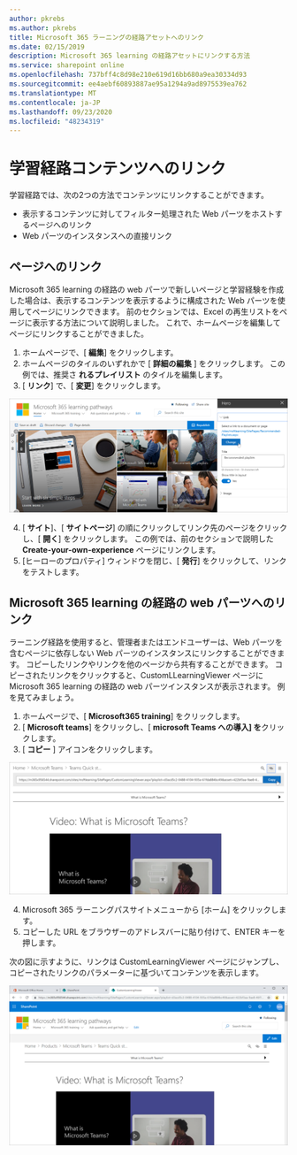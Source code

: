 ```yaml
---
author: pkrebs
ms.author: pkrebs
title: Microsoft 365 ラーニングの経路アセットへのリンク
ms.date: 02/15/2019
description: Microsoft 365 learning の経路アセットにリンクする方法
ms.service: sharepoint online
ms.openlocfilehash: 737bff4c8d98e210e619d16bb680a9ea30334d93
ms.sourcegitcommit: ee4aebf60893887ae95a1294a9ad8975539ea762
ms.translationtype: MT
ms.contentlocale: ja-JP
ms.lasthandoff: 09/23/2020
ms.locfileid: "48234319"
---
```

# <a name="link-to-learning-pathways-content"></a>学習経路コンテンツへのリンク

学習経路では、次の2つの方法でコンテンツにリンクすることができます。

- 表示するコンテンツに対してフィルター処理された Web パーツをホストするページへのリンク 
- Web パーツのインスタンスへの直接リンク

## <a name="link-to-a-page"></a>ページへのリンク

Microsoft 365 learning の経路の web パーツで新しいページと学習経験を作成した場合は、表示するコンテンツを表示するように構成された Web パーツを使用してページにリンクできます。 前のセクションでは、Excel の再生リストをページに表示する方法について説明しました。 これで、ホームページを編集してページにリンクすることができました。 

1. ホームページで、[ **編集**] をクリックします。
2. ホームページのタイルのいずれかで [ **詳細の編集** ] をクリックします。 この例では、推奨さ **れるプレイリスト** のタイルを編集します。
3. [ **リンク**] で、[ **変更**] をクリックします。

![cg-linktopage.png](media/cg-linktopage.png)

4. [ **サイト**]、[ **サイトページ**] の順にクリックしてリンク先のページをクリックし、[ **開く**] をクリックします。 この例では、前のセクションで説明した **Create-your-own-experience** ページにリンクします。
5. [ヒーローのプロパティ] ウィンドウを閉じ、[ **発行**] をクリックして、リンクをテストします。 

## <a name="link-to-the-microsoft-365-learning-pathways-web-part"></a>Microsoft 365 learning の経路の web パーツへのリンク
ラーニング経路を使用すると、管理者またはエンドユーザーは、Web パーツを含むページに依存しない Web パーツのインスタンスにリンクすることができます。 コピーしたリンクやリンクを他のページから共有することができます。 コピーされたリンクをクリックすると、CustomLLearningViewer ページに Microsoft 365 learning の経路の web パーツインスタンスが表示されます。 例を見てみましょう。 

1. ホームページで、[ **Microsoft365 training**] をクリックします。
2. [ **Microsoft teams**] をクリックし、[ **microsoft Teams への導入] を**クリックします。
3. [ **コピー** ] アイコンをクリックします。

![cg-linktowebpart.png](media/cg-linktowebpart.png)

4. Microsoft 365 ラーニングパスサイトメニューから [ホーム] をクリックします。
5. コピーした URL をブラウザーのアドレスバーに貼り付けて、ENTER キーを押します。 

次の図に示すように、リンクは CustomLearningViewer ページにジャンプし、コピーされたリンクのパラメーターに基づいてコンテンツを表示します。 

![cg-linktowebpartviewer.png](media/cg-linktowebpartviewer.png)

